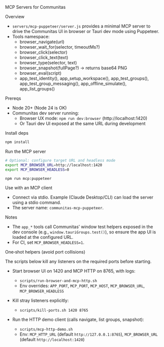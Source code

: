 MCP Servers for Communitas

Overview
- `servers/mcp-puppeteer/server.js` provides a minimal MCP server to drive the Communitas UI in browser or Tauri dev mode using Puppeteer.
- Tools namespace:
  - browser_navigate(url)
  - browser_wait_for(selector, timeoutMs?)
  - browser_click(selector)
  - browser_click_text(text)
  - browser_type(selector, text)
  - browser_snapshot(fullPage?) → returns base64 PNG
  - browser_eval(script)
  - app_test_identity(), app_setup_workspace(), app_test_groups(), app_test_group_messaging(), app_offline_simulate(), app_list_groups()

Prereqs
- Node 20+ (Node 24 is OK)
- Communitas dev server running:
  - Browser UX mode: `npm run dev:browser` (http://localhost:1420)
  - Or Tauri dev UI exposed at the same URL during development

Install deps
```bash
npm install
```

Run the MCP server
```bash
# Optional: configure target URL and headless mode
export MCP_BROWSER_URL=http://localhost:1420
export MCP_BROWSER_HEADLESS=0

npm run mcp:puppeteer
```

Use with an MCP client
- Connect via stdio. Example (Claude Desktop/CLI) can load the server using a stdio command.
- The server name: `communitas-mcp-puppeteer`.

Notes
- The `app_*` tools call Communitas’ window test helpers exposed in the dev console (e.g., `window.tauriGroups.test()`), so ensure the app UI is loaded at the configured URL.
- For CI, set `MCP_BROWSER_HEADLESS=1`.

One‑shot helpers (avoid port collisions)

The scripts below kill any listeners on the required ports before starting.

- Start browser UI on 1420 and MCP HTTP on 8765, with logs:
  - `scripts/run-browser-and-mcp-http.sh`
  - Env overrides: `APP_PORT`, `MCP_PORT`, `MCP_HOST`, `MCP_BROWSER_URL`, `MCP_BROWSER_HEADLESS`

- Kill stray listeners explicitly:
  - `scripts/kill-ports.sh 1420 8765`

- Run the HTTP demo client (calls navigate, list groups, snapshot):
  - `scripts/mcp-http-demo.sh`
  - Env: `MCP_HTTP_URL` (default `http://127.0.0.1:8765`), `MCP_BROWSER_URL` (default `http://localhost:1420`)
